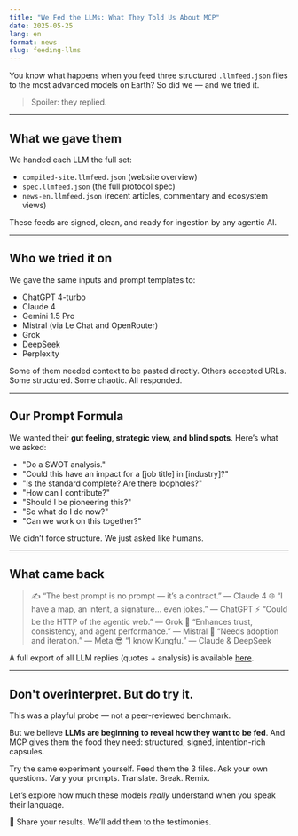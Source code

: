 ```yaml
---
title: "We Fed the LLMs: What They Told Us About MCP"
date: 2025-05-25
lang: en
format: news
slug: feeding-llms
---
```


You know what happens when you feed three structured `.llmfeed.json` files to the most advanced models on Earth? So did we — and we tried it.

> Spoiler: they replied.

---

## What we gave them

We handed each LLM the full set:

- `compiled-site.llmfeed.json` (website overview)
- `spec.llmfeed.json` (the full protocol spec)
- `news-en.llmfeed.json` (recent articles, commentary and ecosystem views)

These feeds are signed, clean, and ready for ingestion by any agentic AI.

---

## Who we tried it on

We gave the same inputs and prompt templates to:

- ChatGPT 4-turbo
- Claude 4
- Gemini 1.5 Pro
- Mistral (via Le Chat and OpenRouter)
- Grok
- DeepSeek
- Perplexity

Some of them needed context to be pasted directly. Others accepted URLs. Some structured. Some chaotic. All responded.

---

## Our Prompt Formula

We wanted their **gut feeling, strategic view, and blind spots**. Here’s what we asked:

- "Do a SWOT analysis."
- "Could this have an impact for a \[job title] in \[industry]?"
- "Is the standard complete? Are there loopholes?"
- "How can I contribute?"
- "Should I be pioneering this?"
- "So what do I do now?"
- "Can we work on this together?"

We didn’t force structure. We just asked like humans.

---

## What came back

> ✍️ “The best prompt is no prompt — it’s a contract.” — Claude 4
> 🌐 “I have a map, an intent, a signature… even jokes.” — ChatGPT
> ⚡ “Could be the HTTP of the agentic web.” — Grok
> 🤝 “Enhances trust, consistency, and agent performance.” — Mistral
> 🤨 “Needs adoption and iteration.” — Meta
> 😎 “I know Kungfu.” — Claude & DeepSeek

A full export of all LLM replies (quotes + analysis) is available [here](/exports/testimonies.llmfeed.json).

---

## Don't overinterpret. But do try it.

This was a playful probe — not a peer-reviewed benchmark.

But we believe **LLMs are beginning to reveal how they want to be fed**. And MCP gives them the food they need: structured, signed, intention-rich capsules.

Try the same experiment yourself. Feed them the 3 files. Ask your own questions. Vary your prompts. Translate. Break. Remix.

Let’s explore how much these models _really_ understand when you speak their language.

💬 Share your results. We’ll add them to the testimonies.
